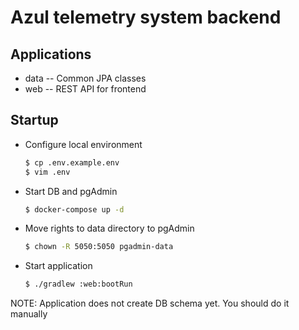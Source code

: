 # Azul telemetry system backend

## Applications
- data -- Common JPA classes
- web -- REST API for frontend

## Startup
- Configure local environment
    ```sh
    $ cp .env.example.env
    $ vim .env
    ```
- Start DB and pgAdmin
    ```sh
    $ docker-compose up -d
    ```
- Move rights to data directory to pgAdmin
    ```sh
    $ chown -R 5050:5050 pgadmin-data
    ```
- Start application
    ```sh
    $ ./gradlew :web:bootRun
    ```

NOTE: Application does not create DB schema yet.
You should do it manually
